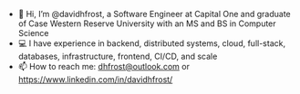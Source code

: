 - 👋 Hi, I’m @davidhfrost, a Software Engineer at Capital One and graduate of Case Western Reserve University with an MS and BS in Computer Science
- 💻 I have experience in backend, distributed systems, cloud, full-stack, databases, infrastructure, frontend, CI/CD, and scale
- 📫 How to reach me: dhfrost@outlook.com or https://www.linkedin.com/in/davidhfrost/

<!---
davidhfrost/davidhfrost is a ✨ special ✨ repository because its `README.md` (this file) appears on your GitHub profile.
You can click the Preview link to take a look at your changes.
--->
